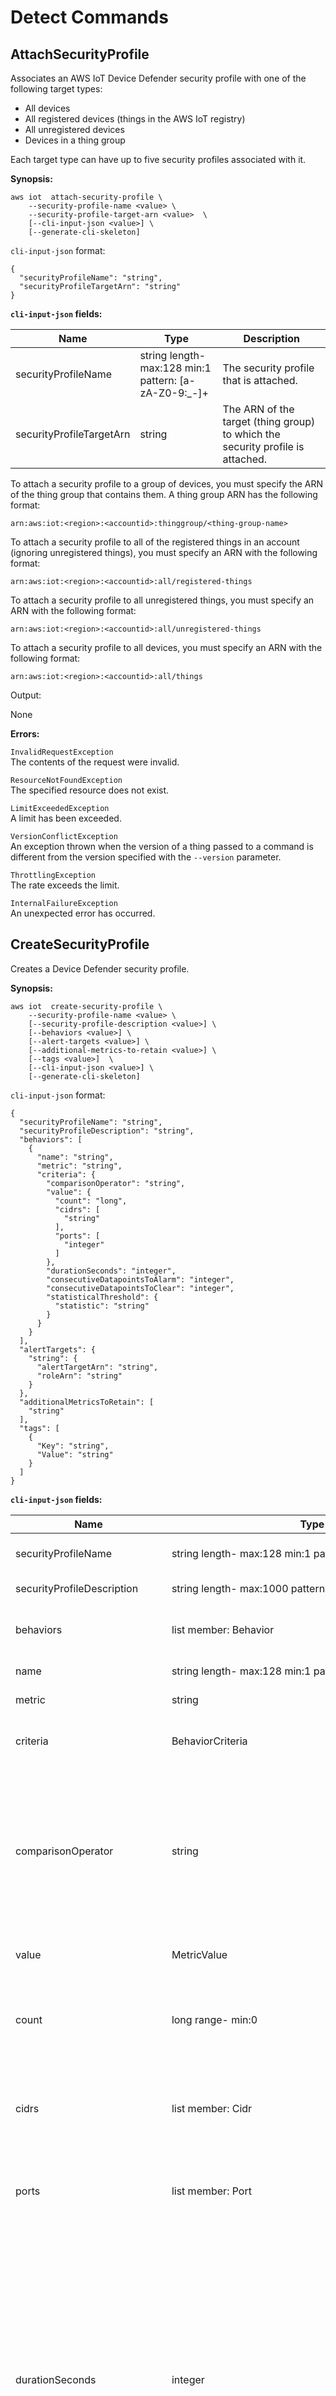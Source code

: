 # Detect Commands<a name="DetectCommands"></a>

## AttachSecurityProfile<a name="dd-api-iot-AttachSecurityProfile"></a>

Associates an AWS IoT Device Defender security profile with one of the following target types: 
+ All devices
+ All registered devices \(things in the AWS IoT registry\)
+ All unregistered devices
+ Devices in a thing group

Each target type can have up to five security profiles associated with it\.

 **Synopsis:**

```
aws iot  attach-security-profile \
    --security-profile-name <value> \
    --security-profile-target-arn <value>  \
    [--cli-input-json <value>] \
    [--generate-cli-skeleton]
```

 `cli-input-json` format:

```
{
  "securityProfileName": "string",
  "securityProfileTargetArn": "string"
}
```


**`cli-input-json` fields:**  

|  Name |  Type |  Description | 
| --- | --- | --- | 
|  securityProfileName |  string  length\- max:128 min:1  pattern: \[a\-zA\-Z0\-9:\_\-\]\+  |  The security profile that is attached\. | 
|  securityProfileTargetArn |  string |  The ARN of the target \(thing group\) to which the security profile is attached\. | 

To attach a security profile to a group of devices, you must specify the ARN of the thing group that contains them\. A thing group ARN has the following format: 

```
arn:aws:iot:<region>:<accountid>:thinggroup/<thing-group-name>
```

To attach a security profile to all of the registered things in an account \(ignoring unregistered things\), you must specify an ARN with the following format:

```
arn:aws:iot:<region>:<accountid>:all/registered-things
```

To attach a security profile to all unregistered things, you must specify an ARN with the following format:

```
arn:aws:iot:<region>:<accountid>:all/unregistered-things
```

To attach a security profile to all devices, you must specify an ARN with the following format: 

```
arn:aws:iot:<region>:<accountid>:all/things
```

Output:

None

 **Errors:**

`InvalidRequestException`  
The contents of the request were invalid\.

`ResourceNotFoundException`  
The specified resource does not exist\.

`LimitExceededException`  
A limit has been exceeded\.

`VersionConflictException`  
An exception thrown when the version of a thing passed to a command is different from the version specified with the `--version` parameter\.

`ThrottlingException`  
The rate exceeds the limit\.

`InternalFailureException`  
An unexpected error has occurred\.

## CreateSecurityProfile<a name="dd-api-iot-CreateSecurityProfile"></a>

Creates a Device Defender security profile\.

 **Synopsis:**

```
aws iot  create-security-profile \
    --security-profile-name <value> \
    [--security-profile-description <value>] \
    [--behaviors <value>] \
    [--alert-targets <value>] \
    [--additional-metrics-to-retain <value>] \
    [--tags <value>]  \
    [--cli-input-json <value>] \
    [--generate-cli-skeleton]
```

 `cli-input-json` format:

```
{
  "securityProfileName": "string",
  "securityProfileDescription": "string",
  "behaviors": [
    {
      "name": "string",
      "metric": "string",
      "criteria": {
        "comparisonOperator": "string",
        "value": {
          "count": "long",
          "cidrs": [
            "string"
          ],
          "ports": [
            "integer"
          ]
        },
        "durationSeconds": "integer",
        "consecutiveDatapointsToAlarm": "integer",
        "consecutiveDatapointsToClear": "integer",
        "statisticalThreshold": {
          "statistic": "string"
        }
      }
    }
  ],
  "alertTargets": {
    "string": {
      "alertTargetArn": "string",
      "roleArn": "string"
    }
  },
  "additionalMetricsToRetain": [
    "string"
  ],
  "tags": [
    {
      "Key": "string",
      "Value": "string"
    }
  ]
}
```


**`cli-input-json` fields:**  

|  Name |  Type |  Description | 
| --- | --- | --- | 
|  securityProfileName |  string  length\- max:128 min:1  pattern: \[a\-zA\-Z0\-9:\_\-\]\+  |  The name you are giving to the security profile\. | 
|  securityProfileDescription |  string  length\- max:1000  pattern: \[\\\\p\{Graph\} \]\*  |  A description of the security profile\. | 
|  behaviors |  list  member: Behavior  |  Specifies the behaviors that, when violated by a device \(thing\), cause an alert\. | 
|  name |  string  length\- max:128 min:1  pattern: \[a\-zA\-Z0\-9:\_\-\]\+  |  The name you have given to the behavior\. | 
|  metric |  string |  What is measured by the behavior\. | 
|  criteria |  BehaviorCriteria |  The criteria that determine if a device is behaving normally in regard to the `metric`\.  | 
|  comparisonOperator |  string |  The operator that relates the thing measured \(`metric`\) to the criteria \(containing a `value` or `statisticalThreshold`\)\.  enum: less\-than \| less\-than\-equals \| greater\-than \| greater\-than\-equals \| in\-cidr\-set \| not\-in\-cidr\-set \| in\-port\-set \| not\-in\-port\-set  | 
|  value |  MetricValue |  The value to be compared with the `metric`\. | 
|  count |  long  range\- min:0  |  If the `comparisonOperator` calls for a numeric value, use this to specify that numeric value to be compared with the `metric`\.  | 
|  cidrs |  list  member: Cidr  |  If the `comparisonOperator` calls for a set of CIDRs, use this to specify that set to be compared with the `metric`\.  | 
|  ports |  list  member: Port  |  If the `comparisonOperator` calls for a set of ports, use this to specify that set to be compared with the `metric`\.  | 
|  durationSeconds |  integer |  Use this to specify the time duration over which the behavior is evaluated, for those criteria that have a time dimension \(for example, `NUM_MESSAGES_SENT`\)\. For a `statisticalThreshhold` metric comparison, measurements from all devices are accumulated over this time duration before being used to calculate percentiles, and later, measurements from an individual device are also accumulated over this time duration before being given a percentile rank\.  | 
|  consecutiveDatapointsToAlarm |  integer  range\- max:10 min:1  |  If a device is in violation of the behavior for the specified number of consecutive data points, an alarm occurs\. If not specified, the default is 1\.  | 
|  consecutiveDatapointsToClear |  integer  range\- max:10 min:1  |  If an alarm has occurred and the offending device is no longer in violation of the behavior for the specified number of consecutive data points, the alarm is cleared\. If not specified, the default is 1\.  | 
|  statisticalThreshold |  StatisticalThreshold |  A statistical ranking \(percentile\) that indicates a threshold value by which a behavior is determined to be in compliance or in violation of the behavior\.  | 
|  statistic |  string  pattern: \(p0\|p0\.1\|p0\.01\|p1\|p10\|p50\|p90\|p99\|p99\.9\|p99\.99\|p100\)  |  The percentile that resolves to a threshold value by which compliance with a behavior is determined\. Metrics are collected over the specified period \(`durationSeconds`\) from all reporting devices in your account and statistical ranks are calculated\. Then, the measurements from a device are collected over the same period\. If the accumulated measurements from the device fall above or below \(`comparisonOperator`\) the value associated with the percentile specified, then the device is considered to be in compliance with the behavior, otherwise a violation occurs\.  | 
|  alertTargets |  map |  Specifies the destinations to which alerts are sent\. \(Alerts are always sent to the console\.\) Alerts are generated when a device \(thing\) violates a behavior\.  | 
|  alertTargetArn |  string |  The ARN of the notification target to which alerts are sent\. | 
|  roleArn |  string  length\- max:2048 min:20  |  The ARN of the role that grants permission to send alerts to the notification target\.  | 
|  additionalMetricsToRetain |  list  member: BehaviorMetric  |  A list of metrics whose data is retained \(stored\)\. By default, data is retained for any metric used in the profile's `behaviors` but it is also retained for any metric specified here\.  | 
|  tags |  list  member: Tag  java class: java\.util\.List  |  Metadata that can be used to manage the security profile\. | 
|  Key |  string |  The tag's key\. | 
|  Value |  string |  The tag's value\. | 

Output:

```
{
  "securityProfileName": "string",
  "securityProfileArn": "string"
}
```


**CLI output fields:**  

|  Name |  Type |  Description | 
| --- | --- | --- | 
|  securityProfileName |  string  length\- max:128 min:1  pattern: \[a\-zA\-Z0\-9:\_\-\]\+  |  The name you gave to the security profile\. | 
|  securityProfileArn |  string |  The ARN of the security profile\. | 

 **Errors:**

`InvalidRequestException`  
The contents of the request were invalid\.

`ResourceAlreadyExistsException`  
The resource already exists\.

`ThrottlingException`  
The rate exceeds the limit\.

`InternalFailureException`  
An unexpected error has occurred\.

## DeleteSecurityProfile<a name="dd-api-iot-DeleteSecurityProfile"></a>

Deletes a Device Defender security profile\.

 **Synopsis:**

```
aws iot  delete-security-profile \
    --security-profile-name <value> \
    [--expected-version <value>]  \
    [--cli-input-json <value>] \
    [--generate-cli-skeleton]
```

 `cli-input-json` format:

```
{
  "securityProfileName": "string",
  "expectedVersion": "long"
}
```


**`cli-input-json` fields:**  

|  Name |  Type |  Description | 
| --- | --- | --- | 
|  securityProfileName |  string  length\- max:128 min:1  pattern: \[a\-zA\-Z0\-9:\_\-\]\+  |  The name of the security profile to be deleted\. | 
|  expectedVersion |  long |  The expected version of the security profile\. A new version is generated whenever the security profile is updated\. If you specify a value that is different from the actual version, a `VersionConflictException` is thrown\.  | 

Output:

None

 **Errors:**

`InvalidRequestException`  
The contents of the request were invalid\.

`ThrottlingException`  
The rate exceeds the limit\.

`InternalFailureException`  
An unexpected error has occurred\.

`VersionConflictException`  
An exception thrown when the version of a thing passed to a command is different from the version specified with the `--version` parameter\.

## DescribeSecurityProfile<a name="dd-api-iot-DescribeSecurityProfile"></a>

Gets information about a Device Defender security profile\.

 **Synopsis:**

```
aws iot  describe-security-profile \
    --security-profile-name <value>  \
    [--cli-input-json <value>] \
    [--generate-cli-skeleton]
```

 `cli-input-json` format:

```
{
  "securityProfileName": "string"
}
```


**`cli-input-json` fields:**  

|  Name |  Type |  Description | 
| --- | --- | --- | 
|  securityProfileName |  string  length\- max:128 min:1  pattern: \[a\-zA\-Z0\-9:\_\-\]\+  |  The name of the security profile whose information you want to get\. | 

Output:

```
{
  "securityProfileName": "string",
  "securityProfileArn": "string",
  "securityProfileDescription": "string",
  "behaviors": [
    {
      "name": "string",
      "metric": "string",
      "criteria": {
        "comparisonOperator": "string",
        "value": {
          "count": "long",
          "cidrs": [
            "string"
          ],
          "ports": [
            "integer"
          ]
        },
        "durationSeconds": "integer",
        "consecutiveDatapointsToAlarm": "integer",
        "consecutiveDatapointsToClear": "integer",
        "statisticalThreshold": {
          "statistic": "string"
        }
      }
    }
  ],
  "alertTargets": {
    "string": {
      "alertTargetArn": "string",
      "roleArn": "string"
    }
  },
  "additionalMetricsToRetain": [
    "string"
  ],
  "version": "long",
  "creationDate": "timestamp",
  "lastModifiedDate": "timestamp"
}
```


**CLI output fields:**  

|  Name |  Type |  Description | 
| --- | --- | --- | 
|  securityProfileName |  string  length\- max:128 min:1  pattern: \[a\-zA\-Z0\-9:\_\-\]\+  |  The name of the security profile\. | 
|  securityProfileArn |  string |  The ARN of the security profile\. | 
|  securityProfileDescription |  string  length\- max:1000  pattern: \[\\\\p\{Graph\} \]\*  |  A description of the security profile \(associated with the security profile when it was created or updated\)\.  | 
|  behaviors |  list  member: Behavior  |  Specifies the behaviors that, when violated by a device \(thing\), cause an alert\. | 
|  name |  string  length\- max:128 min:1  pattern: \[a\-zA\-Z0\-9:\_\-\]\+  |  The name you have given to the behavior\. | 
|  metric |  string |  What is measured by the behavior\. | 
|  criteria |  BehaviorCriteria |  The criteria that determine if a device is behaving normally in regard to the `metric`\.  | 
|  comparisonOperator |  string |  The operator that relates the thing measured \(`metric`\) to the criteria \(containing a `value` or `statisticalThreshold`\)\.  enum: less\-than \| less\-than\-equals \| greater\-than \| greater\-than\-equals \| in\-cidr\-set \| not\-in\-cidr\-set \| in\-port\-set \| not\-in\-port\-set  | 
|  value |  MetricValue |  The value to be compared with the `metric`\. | 
|  count |  long  range\- min:0  |  If the `comparisonOperator` calls for a numeric value, use this to specify that numeric value to be compared with the `metric`\.  | 
|  cidrs |  list  member: Cidr  |  If the `comparisonOperator` calls for a set of CIDRs, use this to specify that set to be compared with the `metric`\.  | 
|  ports |  list  member: Port  |  If the `comparisonOperator` calls for a set of ports, use this to specify that set to be compared with the `metric`\.  | 
|  durationSeconds |  integer |  Use this to specify the time duration over which the behavior is evaluated, for those criteria that have a time dimension \(for example, `NUM_MESSAGES_SENT`\)\. For a `statisticalThreshhold` metric comparison, measurements from all devices are accumulated over this time duration before being used to calculate percentiles, and later, measurements from an individual device are also accumulated over this time duration before being given a percentile rank\.  | 
|  consecutiveDatapointsToAlarm |  integer  range\- max:10 min:1  |  If a device is in violation of the behavior for the specified number of consecutive data points, an alarm occurs\. If not specified, the default is 1\.  | 
|  consecutiveDatapointsToClear |  integer  range\- max:10 min:1  |  If an alarm has occurred and the offending device is no longer in violation of the behavior for the specified number of consecutive data points, the alarm is cleared\. If not specified, the default is 1\.  | 
|  statisticalThreshold |  StatisticalThreshold |  A statistical ranking \(percentile\) that indicates a threshold value by which a behavior is determined to be in compliance or in violation of the behavior\.  | 
|  statistic |  string  pattern: \(p0\|p0\.1\|p0\.01\|p1\|p10\|p50\|p90\|p99\|p99\.9\|p99\.99\|p100\)  |  The percentile that resolves to a threshold value by which compliance with a behavior is determined\. Metrics are collected over the specified period \(`durationSeconds`\) from all reporting devices in your account and statistical ranks are calculated\. Then, the measurements from a device are collected over the same period\. If the accumulated measurements from the device fall above or below \(`comparisonOperator`\) the value associated with the percentile specified, then the device is considered to be in compliance with the behavior\. Otherwise, a violation occurs\.  | 
|  alertTargets |  map |  Where the alerts are sent\. \(Alerts are always sent to the console\.\) | 
|  alertTargetArn |  string |  The ARN of the notification target to which alerts are sent\. | 
|  roleArn |  string  length\- max:2048 min:20  |  The ARN of the role that grants permission to send alerts to the notification target\.  | 
|  additionalMetricsToRetain |  list  member: BehaviorMetric  |  A list of metrics whose data is retained \(stored\)\. By default, data is retained for any metric used in the profile's `behaviors` but it is also retained for any metric specified here\.  | 
|  version |  long |  The version of the security profile\. A new version is generated whenever the security profile is updated\.  | 
|  creationDate |  timestamp |  The time the security profile was created\. | 
|  lastModifiedDate |  timestamp |  The time the security profile was last modified\. | 

 **Errors:**

`InvalidRequestException`  
The contents of the request were invalid\.

`ResourceNotFoundException`  
The specified resource does not exist\.

`ThrottlingException`  
The rate exceeds the limit\.

`InternalFailureException`  
An unexpected error has occurred\.

## DetachSecurityProfile<a name="dd-api-iot-DetachSecurityProfile"></a>

Disassociates a Device Defender security profile from a thing group or from this account\.

 **Synopsis:**

```
aws iot  detach-security-profile \
    --security-profile-name <value> \
    --security-profile-target-arn <value>  \
    [--cli-input-json <value>] \
    [--generate-cli-skeleton]
```

 `cli-input-json` format:

```
{
  "securityProfileName": "string",
  "securityProfileTargetArn": "string"
}
```


**`cli-input-json` fields:**  

|  Name |  Type |  Description | 
| --- | --- | --- | 
|  securityProfileName |  string  length\- max:128 min:1  pattern: \[a\-zA\-Z0\-9:\_\-\]\+  |  The security profile that is detached\. | 
|  securityProfileTargetArn |  string |  The ARN of the thing group from which the security profile is detached\. | 

Output:

None

 **Errors:**

`InvalidRequestException`  
The contents of the request were invalid\.

`ResourceNotFoundException`  
The specified resource does not exist\.

`ThrottlingException`  
The rate exceeds the limit\.

`InternalFailureException`  
An unexpected error has occurred\.

## ListActiveViolations<a name="dd-api-iot-ListActiveViolations"></a>

Lists the active violations for a given Device Defender security profile\.

 **Synopsis:**

```
aws iot  list-active-violations \
    [--thing-name <value>] \
    [--security-profile-name <value>] \
    [--next-token <value>] \
    [--max-results <value>]  \
    [--cli-input-json <value>] \
    [--generate-cli-skeleton]
```

 `cli-input-json` format:

```
{
  "thingName": "string",
  "securityProfileName": "string",
  "nextToken": "string",
  "maxResults": "integer"
}
```


**`cli-input-json` fields:**  

|  Name |  Type |  Description | 
| --- | --- | --- | 
|  thingName |  string  length\- max:128 min:1  pattern: \[a\-zA\-Z0\-9:\_\-\]\+  |  The name of the thing whose active violations are listed\. | 
|  securityProfileName |  string  length\- max:128 min:1  pattern: \[a\-zA\-Z0\-9:\_\-\]\+  |  The name of the Device Defender security profile for which violations are listed\. | 
|  nextToken |  string |  The token for the next set of results\. | 
|  maxResults |  integer  range\- max:250 min:1  |  The maximum number of results to return at one time\. | 

Output:

```
{
  "activeViolations": [
    {
      "violationId": "string",
      "thingName": "string",
      "securityProfileName": "string",
      "behavior": {
        "name": "string",
        "metric": "string",
        "criteria": {
          "comparisonOperator": "string",
          "value": {
            "count": "long",
            "cidrs": [
              "string"
            ],
            "ports": [
              "integer"
            ]
          },
          "durationSeconds": "integer",
          "consecutiveDatapointsToAlarm": "integer",
          "consecutiveDatapointsToClear": "integer",
          "statisticalThreshold": {
            "statistic": "string"
          }
        }
      },
      "lastViolationValue": {
        "count": "long",
        "cidrs": [
          "string"
        ],
        "ports": [
          "integer"
        ]
      },
      "lastViolationTime": "timestamp",
      "violationStartTime": "timestamp"
    }
  ],
  "nextToken": "string"
}
```


**CLI output fields:**  

|  Name |  Type |  Description | 
| --- | --- | --- | 
|  activeViolations |  list  member: ActiveViolation  |  The list of active violations\. | 
|  violationId |  string  length\- max:128 min:1  pattern: \[a\-zA\-Z0\-9\-\]\+  |  The ID of the active violation\. | 
|  thingName |  string  length\- max:128 min:1  pattern: \[a\-zA\-Z0\-9:\_\-\]\+  |  The name of the thing responsible for the active violation\. | 
|  securityProfileName |  string  length\- max:128 min:1  pattern: \[a\-zA\-Z0\-9:\_\-\]\+  |  The security profile whose behavior is in violation\. | 
|  behavior |  Behavior |  The behavior that is being violated\. | 
|  name |  string  length\- max:128 min:1  pattern: \[a\-zA\-Z0\-9:\_\-\]\+  |  The name you have given to the behavior\. | 
|  metric |  string |  What is measured by the behavior\. | 
|  criteria |  BehaviorCriteria |  The criteria that determine if a device is behaving normally in regard to the `metric`\.  | 
|  comparisonOperator |  string |  The operator that relates the thing measured \(`metric`\) to the criteria \(containing a `value` or `statisticalThreshold`\)\.  enum: less\-than \| less\-than\-equals \| greater\-than \| greater\-than\-equals \| in\-cidr\-set \| not\-in\-cidr\-set \| in\-port\-set \| not\-in\-port\-set  | 
|  value |  MetricValue |  The value to be compared with the `metric`\. | 
|  count |  long  range\- min:0  |  If the `comparisonOperator` calls for a numeric value, use this to specify that numeric value to be compared with the `metric`\.  | 
|  cidrs |  list  member: Cidr  |  If the `comparisonOperator` calls for a set of CIDRs, use this to specify that set to be compared with the `metric`\.  | 
|  ports |  list  member: Port  |  If the `comparisonOperator` calls for a set of ports, use this to specify that set to be compared with the `metric`\.  | 
|  durationSeconds |  integer |  Use this to specify the time duration over which the behavior is evaluated, for those criteria that have a time dimension \(for example, `NUM_MESSAGES_SENT`\)\. For a `statisticalThreshhold` metric comparison, measurements from all devices are accumulated over this time duration before being used to calculate percentiles, and later, measurements from an individual device are also accumulated over this time duration before being given a percentile rank\.  | 
|  consecutiveDatapointsToAlarm |  integer  range\- max:10 min:1  |  If a device is in violation of the behavior for the specified number of consecutive data points, an alarm occurs\. If not specified, the default is 1\.  | 
|  consecutiveDatapointsToClear |  integer  range\- max:10 min:1  |  If an alarm has occurred and the offending device is no longer in violation of the behavior for the specified number of consecutive data points, the alarm is cleared\. If not specified, the default is 1\.  | 
|  statisticalThreshold |  StatisticalThreshold |  A statistical ranking \(percentile\) which indicates a threshold value by which a behavior is determined to be in compliance or in violation of the behavior\.  | 
|  statistic |  string  pattern: \(p0\|p0\.1\|p0\.01\|p1\|p10\|p50\|p90\|p99\|p99\.9\|p99\.99\|p100\)  |  The percentile which resolves to a threshold value by which compliance with a behavior is determined\. Metrics are collected over the specified period \(`durationSeconds`\) from all reporting devices in your account and statistical ranks are calculated\. Then, the measurements from a device are collected over the same period\. If the accumulated measurements from the device fall above or below \(`comparisonOperator`\) the value associated with the percentile specified, then the device is considered to be in compliance with the behavior, otherwise a violation occurs\.  | 
|  lastViolationValue |  MetricValue |  The value of the metric \(the measurement\) which caused the most recent violation\. | 
|  count |  long  range\- min:0  |  If the `comparisonOperator` calls for a numeric value, use this to specify that numeric value to be compared with the `metric`\.  | 
|  cidrs |  list  member: Cidr  |  If the `comparisonOperator` calls for a set of CIDRs, use this to specify that set to be compared with the `metric`\.  | 
|  ports |  list  member: Port  |  If the `comparisonOperator` calls for a set of ports, use this to specify that set to be compared with the `metric`\.  | 
|  lastViolationTime |  timestamp |  The time the most recent violation occurred\. | 
|  violationStartTime |  timestamp |  The time the violation started\. | 
|  nextToken |  string |  A token that can be used to retrieve the next set of results, or `null` if there are no additional results\.  | 

 **Errors:**

`InvalidRequestException`  
The contents of the request were invalid\.

`ResourceNotFoundException`  
The specified resource does not exist\.

`ThrottlingException`  
The rate exceeds the limit\.

`InternalFailureException`  
An unexpected error has occurred\.

## ListSecurityProfiles<a name="dd-api-iot-ListSecurityProfiles"></a>

Lists the Device Defender security profiles you have created\. You can use filters to list only those security profiles associated with a thing group or only those associated with your account\.

 **Synopsis:**

```
aws iot  list-security-profiles \
    [--next-token <value>] \
    [--max-results <value>]  \
    [--cli-input-json <value>] \
    [--generate-cli-skeleton]
```

 `cli-input-json` format:

```
{
  "nextToken": "string",
  "maxResults": "integer"
}
```


**`cli-input-json` fields:**  

|  Name |  Type |  Description | 
| --- | --- | --- | 
|  nextToken |  string |  The token for the next set of results\. | 
|  maxResults |  integer  range\- max:250 min:1  |  The maximum number of results to return at one time\. | 

Output:

```
{
  "securityProfileIdentifiers": [
    {
      "name": "string",
      "arn": "string"
    }
  ],
  "nextToken": "string"
}
```


**CLI output fields:**  

|  Name |  Type |  Description | 
| --- | --- | --- | 
|  securityProfileIdentifiers |  list  member: SecurityProfileIdentifier  java class: java\.util\.List  |  A list of security profile identifiers \(names and ARNs\)\. | 
|  name |  string  length\- max:128 min:1  pattern: \[a\-zA\-Z0\-9:\_\-\]\+  |  The name you have given to the security profile\. | 
|  arn |  string |  The ARN of the security profile\. | 
|  nextToken |  string |  A token that can be used to retrieve the next set of results, or `null` if there are no additional results\.  | 

 **Errors:**

`InvalidRequestException`  
The contents of the request were invalid\.

`ThrottlingException`  
The rate exceeds the limit\.

`InternalFailureException`  
An unexpected error has occurred\.

## ListSecurityProfilesForTarget<a name="dd-api-iot-ListSecurityProfilesForTarget"></a>

Lists the Device Defender security profiles attached to a target \(thing group\)\.

 **Synopsis:**

```
aws iot  list-security-profiles-for-target \
    [--next-token <value>] \
    [--max-results <value>] \
    [--recursive | --no-recursive] \
    --security-profile-target-arn <value>  \
    [--cli-input-json <value>] \
    [--generate-cli-skeleton]
```

 `cli-input-json` format:

```
{
  "nextToken": "string",
  "maxResults": "integer",
  "recursive": "boolean",
  "securityProfileTargetArn": "string"
}
```


**`cli-input-json` fields:**  

|  Name |  Type |  Description | 
| --- | --- | --- | 
|  nextToken |  string |  The token for the next set of results\. | 
|  maxResults |  integer  range\- max:250 min:1  |  The maximum number of results to return at one time\. | 
|  recursive |  boolean |  If true, return child groups as well\. | 
|  securityProfileTargetArn |  string |  The ARN of the target \(thing group\) whose attached security profiles you want to get\. | 

Output:

```
{
  "securityProfileTargetMappings": [
    {
      "securityProfileIdentifier": {
        "name": "string",
        "arn": "string"
      },
      "target": {
        "arn": "string"
      }
    }
  ],
  "nextToken": "string"
}
```


**CLI output fields:**  

|  Name |  Type |  Description | 
| --- | --- | --- | 
|  securityProfileTargetMappings |  list  member: SecurityProfileTargetMapping  java class: java\.util\.List  |  A list of security profiles and their associated targets\. | 
|  securityProfileIdentifier |  SecurityProfileIdentifier |  Information that identifies the security profile\. | 
|  name |  string  length\- max:128 min:1  pattern: \[a\-zA\-Z0\-9:\_\-\]\+  |  The name you have given to the security profile\. | 
|  arn |  string |  The ARN of the security profile\. | 
|  target |  SecurityProfileTarget |  Information about the target \(thing group\) associated with the security profile\. | 
|  arn |  string |  The ARN of the security profile\. | 
|  nextToken |  string |  A token that can be used to retrieve the next set of results, or `null` if there are no additional results\.  | 

 **Errors:**

`InvalidRequestException`  
The contents of the request were invalid\.

`ThrottlingException`  
The rate exceeds the limit\.

`InternalFailureException`  
An unexpected error has occurred\.

`ResourceNotFoundException`  
The specified resource does not exist\.

## ListTargetsForSecurityProfile<a name="dd-api-iot-ListTargetsForSecurityProfile"></a>

Lists the targets \(thing groups\) associated with a given Device Defender security profile\.

 **Synopsis:**

```
aws iot  list-targets-for-security-profile \
    --security-profile-name <value> \
    [--next-token <value>] \
    [--max-results <value>]  \
    [--cli-input-json <value>] \
    [--generate-cli-skeleton]
```

 `cli-input-json` format:

```
{
  "securityProfileName": "string",
  "nextToken": "string",
  "maxResults": "integer"
}
```


**`cli-input-json` fields:**  

|  Name |  Type |  Description | 
| --- | --- | --- | 
|  securityProfileName |  string  length\- max:128 min:1  pattern: \[a\-zA\-Z0\-9:\_\-\]\+  |  The security profile\. | 
|  nextToken |  string |  The token for the next set of results\. | 
|  maxResults |  integer  range\- max:250 min:1  |  The maximum number of results to return at one time\. | 

Output:

```
{
  "securityProfileTargets": [
    {
      "arn": "string"
    }
  ],
  "nextToken": "string"
}
```


**CLI output fields:**  

|  Name |  Type |  Description | 
| --- | --- | --- | 
|  `securityProfileTargets` |  list  member: SecurityProfileTarget  java class: java\.util\.List  |  The thing groups to which the security profile is attached\. | 
|  `arn` |  string |  The ARN of the security profile\. | 
|  `nextToken` |  string |  A token that can be used to retrieve the next set of results, or `null` if there are no additional results\.  | 

 **Errors:**

`InvalidRequestException`  
The contents of the request were invalid\.

`ResourceNotFoundException`  
The specified resource does not exist\.

`ThrottlingException`  
The rate exceeds the limit\.

`InternalFailureException`  
An unexpected error has occurred\.

## ListViolationEvents<a name="dd-api-iot-ListViolationEvents"></a>

Lists the Device Defender security profile violations discovered during the given time period\. You can use filters to limit the results to those alerts issued for a particular security profile, behavior or thing \(device\)\.

 **Synopsis:**

```
aws iot  list-violation-events \
    --start-time <value> \
    --end-time <value> \
    [--thing-name <value>] \
    [--security-profile-name <value>] \
    [--next-token <value>] \
    [--max-results <value>]  \
    [--cli-input-json <value>] \
    [--generate-cli-skeleton]
```

 `cli-input-json` format:

```
{
  "startTime": "timestamp",
  "endTime": "timestamp",
  "thingName": "string",
  "securityProfileName": "string",
  "nextToken": "string",
  "maxResults": "integer"
}
```


**`cli-input-json` fields:**  

|  Name |  Type |  Description | 
| --- | --- | --- | 
|  startTime |  timestamp |  The start time for the alerts to be listed\. | 
|  endTime |  timestamp |  The end time for the alerts to be listed\. | 
|  thingName |  string  length\- max:128 min:1  pattern: \[a\-zA\-Z0\-9:\_\-\]\+  |  A filter to limit results to those alerts caused by the specified thing\. | 
|  securityProfileName |  string  length\- max:128 min:1  pattern: \[a\-zA\-Z0\-9:\_\-\]\+  |  A filter to limit results to those alerts generated by the specified security profile\. | 
|  nextToken |  string |  The token for the next set of results\. | 
|  maxResults |  integer  range\- max:250 min:1  |  The maximum number of results to return at one time\. | 

Output:

```
{
  "violationEvents": [
    {
      "violationId": "string",
      "thingName": "string",
      "securityProfileName": "string",
      "behavior": {
        "name": "string",
        "metric": "string",
        "criteria": {
          "comparisonOperator": "string",
          "value": {
            "count": "long",
            "cidrs": [
              "string"
            ],
            "ports": [
              "integer"
            ]
          },
          "durationSeconds": "integer",
          "consecutiveDatapointsToAlarm": "integer",
          "consecutiveDatapointsToClear": "integer",
          "statisticalThreshold": {
            "statistic": "string"
          }
        }
      },
      "metricValue": {
        "count": "long",
        "cidrs": [
          "string"
        ],
        "ports": [
          "integer"
        ]
      },
      "violationEventType": "string",
      "violationEventTime": "timestamp"
    }
  ],
  "nextToken": "string"
}
```


**CLI output fields:**  

|  Name |  Type |  Description | 
| --- | --- | --- | 
|  violationEvents |  list  member: ViolationEvent  |  The security profile violation alerts issued for this account during the given time frame, potentially filtered by security profile, behavior violated, or thing \(device\) violating\.  | 
|  violationId |  string  length\- max:128 min:1  pattern: \[a\-zA\-Z0\-9\-\]\+  |  The ID of the violation event\. | 
|  thingName |  string  length\- max:128 min:1  pattern: \[a\-zA\-Z0\-9:\_\-\]\+  |  The name of the thing responsible for the violation event\. | 
|  securityProfileName |  string  length\- max:128 min:1  pattern: \[a\-zA\-Z0\-9:\_\-\]\+  |  The name of the security profile whose behavior was violated\. | 
|  behavior |  Behavior |  The behavior that was violated\. | 
|  name |  string  length\- max:128 min:1  pattern: \[a\-zA\-Z0\-9:\_\-\]\+  |  The name you have given to the behavior\. | 
|  metric |  string |  What is measured by the behavior\. | 
|  criteria |  BehaviorCriteria |  The criteria that determine if a device is behaving normally in regard to the `metric`\.  | 
|  comparisonOperator |  string |  The operator that relates the thing measured \(`metric`\) to the criteria \(containing a `value` or `statisticalThreshold`\)\.  enum: less\-than \| less\-than\-equals \| greater\-than \| greater\-than\-equals \| in\-cidr\-set \| not\-in\-cidr\-set \| in\-port\-set \| not\-in\-port\-set  | 
|  value |  MetricValue |  The value to be compared with the `metric`\. | 
|  count |  long  range\- min:0  |  If the `comparisonOperator` calls for a numeric value, use this to specify that numeric value to be compared with the `metric`\.  | 
|  cidrs |  list  member: Cidr  |  If the `comparisonOperator` calls for a set of CIDRs, use this to specify that set to be compared with the `metric`\.  | 
|  ports |  list  member: Port  |  If the `comparisonOperator` calls for a set of ports, use this to specify that set to be compared with the `metric`\.  | 
|  durationSeconds |  integer |  Use this to specify the time duration over which the behavior is evaluated, for those criteria that have a time dimension \(for example, `NUM_MESSAGES_SENT`\)\. For a `statisticalThreshhold` metric comparison, measurements from all devices are accumulated over this time duration before being used to calculate percentiles, and later, measurements from an individual device are also accumulated over this time duration before being given a percentile rank\.  | 
|  consecutiveDatapointsToAlarm |  integer  range\- max:10 min:1  |  If a device is in violation of the behavior for the specified number of consecutive data points, an alarm occurs\. If not specified, the default is 1\.  | 
|  consecutiveDatapointsToClear |  integer  range\- max:10 min:1  |  If an alarm has occurred and the offending device is no longer in violation of the behavior for the specified number of consecutive data points, the alarm is cleared\. If not specified, the default is 1\.  | 
|  statisticalThreshold |  StatisticalThreshold |  A statistical ranking \(percentile\) that indicates a threshold value by which a behavior is determined to be in compliance or in violation of the behavior\.  | 
|  statistic |  string  pattern: \(p0\|p0\.1\|p0\.01\|p1\|p10\|p50\|p90\|p99\|p99\.9\|p99\.99\|p100\)  |  The percentile that resolves to a threshold value by which compliance with a behavior is determined\. Metrics are collected over the specified period \(`durationSeconds`\) from all reporting devices in your account and statistical ranks are calculated\. Then, the measurements from a device are collected over the same period\. If the accumulated measurements from the device fall above or below \(`comparisonOperator`\) the value associated with the percentile specified, then the device is considered to be in compliance with the behavior, otherwise a violation occurs\.  | 
|  metricValue |  MetricValue |  The value of the metric \(the measurement\)\. | 
|  count |  long  range\- min:0  |  If the `comparisonOperator` calls for a numeric value, use this to specify that numeric value to be compared with the `metric`\.  | 
|  cidrs |  list  member: Cidr  |  If the `comparisonOperator` calls for a set of CIDRs, use this to specify that set to be compared with the `metric`\.  | 
|  ports |  list  member: Port  |  If the `comparisonOperator` calls for a set of ports, use this to specify that set to be compared with the `metric`\.  | 
|  violationEventType |  string |  The type of violation event\.  enum: in\-alarm \| alarm\-cleared \| alarm\-invalidated  | 
|  violationEventTime |  timestamp |  The time the violation event occurred\. | 
|  nextToken |  string |  A token that can be used to retrieve the next set of results, or `null` if there are no additional results\.  | 

 **Errors:**

`InvalidRequestException`  
The contents of the request were invalid\.

`ThrottlingException`  
The rate exceeds the limit\.

`InternalFailureException`  
An unexpected error has occurred\.

## UpdateSecurityProfile<a name="dd-api-iot-UpdateSecurityProfile"></a>

Updates a Device Defender security profile\.

 **Synopsis:**

```
aws iot  update-security-profile \
    --security-profile-name <value> \
    [--security-profile-description <value>] \
    [--behaviors <value>] \
    [--alert-targets <value>] \
    [--additional-metrics-to-retain <value>] \
    [--delete-behaviors | --no-delete-behaviors] \
    [--delete-alert-targets | --no-delete-alert-targets] \
    [--delete-additional-metrics-to-retain | --no-delete-additional-metrics-to-retain] \
    [--expected-version <value>]  \
    [--cli-input-json <value>] \
    [--generate-cli-skeleton]
```

 `cli-input-json` format:

```
{
  "securityProfileName": "string",
  "securityProfileDescription": "string",
  "behaviors": [
    {
      "name": "string",
      "metric": "string",
      "criteria": {
        "comparisonOperator": "string",
        "value": {
          "count": "long",
          "cidrs": [
            "string"
          ],
          "ports": [
            "integer"
          ]
        },
        "durationSeconds": "integer",
        "consecutiveDatapointsToAlarm": "integer",
        "consecutiveDatapointsToClear": "integer",
        "statisticalThreshold": {
          "statistic": "string"
        }
      }
    }
  ],
  "alertTargets": {
    "string": {
      "alertTargetArn": "string",
      "roleArn": "string"
    }
  },
  "additionalMetricsToRetain": [
    "string"
  ],
  "deleteBehaviors": "boolean",
  "deleteAlertTargets": "boolean",
  "deleteAdditionalMetricsToRetain": "boolean",
  "expectedVersion": "long"
}
```


**`cli-input-json` fields:**  

|  Name |  Type |  Description | 
| --- | --- | --- | 
|  securityProfileName |  string  length\- max:128 min:1  pattern: \[a\-zA\-Z0\-9:\_\-\]\+  |  The name of the security profile you want to update\. | 
|  securityProfileDescription |  string  length\- max:1000  pattern: \[\\\\p\{Graph\} \]\*  |  A description of the security profile\. | 
|  behaviors |  list  member: Behavior  |  Specifies the behaviors that, when violated by a device \(thing\), cause an alert\. | 
|  name |  string  length\- max:128 min:1  pattern: \[a\-zA\-Z0\-9:\_\-\]\+  |  The name you have given to the behavior\. | 
|  metric |  string |  What is measured by the behavior\. | 
|  criteria |  BehaviorCriteria |  The criteria that determine if a device is behaving normally in regard to the `metric`\.  | 
|  comparisonOperator |  string |  The operator that relates the thing measured \(`metric`\) to the criteria \(containing a `value` or `statisticalThreshold`\)\.  enum: less\-than \| less\-than\-equals \| greater\-than \| greater\-than\-equals \| in\-cidr\-set \| not\-in\-cidr\-set \| in\-port\-set \| not\-in\-port\-set  | 
|  value |  MetricValue |  The value to be compared with the `metric`\. | 
|  count |  long  range\- min:0  |  If the `comparisonOperator` calls for a numeric value, use this to specify that numeric value to be compared with the `metric`\.  | 
|  cidrs |  list  member: Cidr  |  If the `comparisonOperator` calls for a set of CIDRs, use this to specify that set to be compared with the `metric`\.  | 
|  ports |  list  member: Port  |  If the `comparisonOperator` calls for a set of ports, use this to specify that set to be compared with the `metric`\.  | 
|  durationSeconds |  integer |  Use this to specify the time duration over which the behavior is evaluated, for those criteria that have a time dimension \(for example, `NUM_MESSAGES_SENT`\)\. For a `statisticalThreshhold` metric comparison, measurements from all devices are accumulated over this time duration before being used to calculate percentiles, and later, measurements from an individual device are also accumulated over this time duration before being given a percentile rank\.  | 
|  consecutiveDatapointsToAlarm |  integer  range\- max:10 min:1  |  If a device is in violation of the behavior for the specified number of consecutive data points, an alarm occurs\. If not specified, the default is 1\.  | 
|  consecutiveDatapointsToClear |  integer  range\- max:10 min:1  |  If an alarm has occurred and the offending device is no longer in violation of the behavior for the specified number of consecutive data points, the alarm is cleared\. If not specified, the default is 1\.  | 
|  statisticalThreshold |  StatisticalThreshold |  A statistical ranking \(percentile\) that indicates a threshold value by which a behavior is determined to be in compliance or in violation of the behavior\.  | 
|  statistic |  string  pattern: \(p0\|p0\.1\|p0\.01\|p1\|p10\|p50\|p90\|p99\|p99\.9\|p99\.99\|p100\)  |  The percentile that resolves to a threshold value by which compliance with a behavior is determined\. Metrics are collected over the specified period \(`durationSeconds`\) from all reporting devices in your account and statistical ranks are calculated\. Then, the measurements from a device are collected over the same period\. If the accumulated measurements from the device fall above or below \(`comparisonOperator`\) the value associated with the percentile specified, then the device is considered to be in compliance with the behavior, otherwise a violation occurs\.  | 
|  alertTargets |  map |  Where the alerts are sent\. \(Alerts are always sent to the console\.\) | 
|  alertTargetArn |  string |  The ARN of the notification target to which alerts are sent\. | 
|  roleArn |  string  length\- max:2048 min:20  |  The ARN of the role that grants permission to send alerts to the notification target\.  | 
|  additionalMetricsToRetain |  list  member: BehaviorMetric  |  A list of metrics whose data is retained \(stored\)\. By default, data is retained for any metric used in the profile's `behaviors` but it is also retained for any metric specified here\.  | 
|  deleteBehaviors |  boolean |  If true, delete all `behaviors` defined for this security profile\. If any `behaviors` are defined in the current invocation an exception occurs\.  | 
|  deleteAlertTargets |  boolean |  If true, delete all `alertTargets` defined for this security profile\. If any `alertTargets` are defined in the current invocation an exception occurs\.  | 
|  deleteAdditionalMetricsToRetain |  boolean |  If true, delete all `additionalMetricsToRetain` defined for this security profile\. If any `additionalMetricsToRetain` are defined in the current invocation an exception occurs\.  | 
|  expectedVersion |  long |  The expected version of the security profile\. A new version is generated whenever the security profile is updated\. If you specify a value that is different from the actual version, a `VersionConflictException` is thrown\.  | 

Output:

```
{
  "securityProfileName": "string",
  "securityProfileArn": "string",
  "securityProfileDescription": "string",
  "behaviors": [
    {
      "name": "string",
      "metric": "string",
      "criteria": {
        "comparisonOperator": "string",
        "value": {
          "count": "long",
          "cidrs": [
            "string"
          ],
          "ports": [
            "integer"
          ]
        },
        "durationSeconds": "integer",
        "consecutiveDatapointsToAlarm": "integer",
        "consecutiveDatapointsToClear": "integer",
        "statisticalThreshold": {
          "statistic": "string"
        }
      }
    }
  ],
  "alertTargets": {
    "string": {
      "alertTargetArn": "string",
      "roleArn": "string"
    }
  },
  "additionalMetricsToRetain": [
    "string"
  ],
  "version": "long",
  "creationDate": "timestamp",
  "lastModifiedDate": "timestamp"
}
```


**CLI output fields:**  

|  Name |  Type |  Description | 
| --- | --- | --- | 
|  securityProfileName |  string  length\- max:128 min:1  pattern: \[a\-zA\-Z0\-9:\_\-\]\+  |  The name of the security profile that was updated\. | 
|  securityProfileArn |  string |  The ARN of the security profile that was updated\. | 
|  securityProfileDescription |  string  length\- max:1000  pattern: \[\\\\p\{Graph\} \]\*  |  The description of the security profile\. | 
|  behaviors |  list  member: Behavior  |  Specifies the behaviors that, when violated by a device \(thing\), cause an alert\. | 
|  name |  string  length\- max:128 min:1  pattern: \[a\-zA\-Z0\-9:\_\-\]\+  |  The name you have given to the behavior\. | 
|  metric |  string |  What is measured by the behavior\. | 
|  criteria |  BehaviorCriteria |  The criteria that determine if a device is behaving normally in regard to the `metric`\.  | 
|  comparisonOperator |  string |  The operator that relates the thing measured \(`metric`\) to the criteria \(containing a `value` or `statisticalThreshold`\)\.  enum: less\-than \| less\-than\-equals \| greater\-than \| greater\-than\-equals \| in\-cidr\-set \| not\-in\-cidr\-set \| in\-port\-set \| not\-in\-port\-set  | 
|  value |  MetricValue |  The value to be compared with the `metric`\. | 
|  count |  long  range\- min:0  |  If the `comparisonOperator` calls for a numeric value, use this to specify that numeric value to be compared with the `metric`\.  | 
|  cidrs |  list  member: Cidr  |  If the `comparisonOperator` calls for a set of CIDRs, use this to specify that set to be compared with the `metric`\.  | 
|  ports |  list  member: Port  |  If the `comparisonOperator` calls for a set of ports, use this to specify that set to be compared with the `metric`\.  | 
|  durationSeconds |  integer |  Use this to specify the time duration over which the behavior is evaluated, for those criteria that have a time dimension \(for example, `NUM_MESSAGES_SENT`\)\. For a `statisticalThreshhold` metric comparison, measurements from all devices are accumulated over this time duration before being used to calculate percentiles, and later, measurements from an individual device are also accumulated over this time duration before being given a percentile rank\.  | 
|  consecutiveDatapointsToAlarm |  integer  range\- max:10 min:1  |  If a device is in violation of the behavior for the specified number of consecutive data points, an alarm occurs\. If not specified, the default is 1\.  | 
|  consecutiveDatapointsToClear |  integer  range\- max:10 min:1  |  If an alarm has occurred and the offending device is no longer in violation of the behavior for the specified number of consecutive data points, the alarm is cleared\. If not specified, the default is 1\.  | 
|  statisticalThreshold |  StatisticalThreshold |  A statistical ranking \(percentile\) that indicates a threshold value by which a behavior is determined to be in compliance or in violation of the behavior\.  | 
|  statistic |  string  pattern: \(p0\|p0\.1\|p0\.01\|p1\|p10\|p50\|p90\|p99\|p99\.9\|p99\.99\|p100\)  |  The percentile that resolves to a threshold value by which compliance with a behavior is determined\. Metrics are collected over the specified period \(`durationSeconds`\) from all reporting devices in your account and statistical ranks are calculated\. Then, the measurements from a device are collected over the same period\. If the accumulated measurements from the device fall above or below \(`comparisonOperator`\) the value associated with the percentile specified, then the device is considered to be in compliance with the behavior\. Otherwise, a violation occurs\.  | 
|  alertTargets |  map |  Where the alerts are sent\. \(Alerts are always sent to the console\.\) | 
|  alertTargetArn |  string |  The ARN of the notification target to which alerts are sent\. | 
|  roleArn |  string  length\- max:2048 min:20  |  The ARN of the role that grants permission to send alerts to the notification target\.  | 
|  additionalMetricsToRetain |  list  member: BehaviorMetric  |  A list of metrics whose data is retained \(stored\)\. By default, data is retained for any metric used in the security profile's `behaviors`, but it is also retained for any metric specified here\.  | 
|  version |  long |  The updated version of the security profile\. | 
|  creationDate |  timestamp |  The time the security profile was created\. | 
|  lastModifiedDate |  timestamp |  The time the security profile was last modified\. | 

 **Errors:**

`InvalidRequestException`  
The contents of the request were invalid\.

`ResourceNotFoundException`  
The specified resource does not exist\.

`VersionConflictException`  
An exception thrown when the version of a thing passed to a command is different from the version specified with the `--version` parameter\.

`ThrottlingException`  
The rate exceeds the limit\.

`InternalFailureException`  
An unexpected error has occurred\.

## ValidateSecurityProfileBehaviors<a name="dd-api-iot-ValidateSecurityProfileBehaviors"></a>

Validates a Device Defender security profile behaviors specification\.

 **Synopsis:**

```
aws iot  validate-security-profile-behaviors \
    --behaviors <value>  \
    [--cli-input-json <value>] \
    [--generate-cli-skeleton]
```

 `cli-input-json` format:

```
{
  "behaviors": [
    {
      "name": "string",
      "metric": "string",
      "criteria": {
        "comparisonOperator": "string",
        "value": {
          "count": "long",
          "cidrs": [
            "string"
          ],
          "ports": [
            "integer"
          ]
        },
        "durationSeconds": "integer",
        "consecutiveDatapointsToAlarm": "integer",
        "consecutiveDatapointsToClear": "integer",
        "statisticalThreshold": {
          "statistic": "string"
        }
      }
    }
  ]
}
```


**`cli-input-json` fields:**  

|  Name |  Type |  Description | 
| --- | --- | --- | 
|  behaviors |  list  member: Behavior  |  Specifies the behaviors that, when violated by a device \(thing\), cause an alert\. | 
|  name |  string  length\- max:128 min:1  pattern: \[a\-zA\-Z0\-9:\_\-\]\+  |  The name you have given to the behavior\. | 
|  metric |  string |  What is measured by the behavior\. | 
|  criteria |  BehaviorCriteria |  The criteria that determine if a device is behaving normally in regard to the `metric`\.  | 
|  comparisonOperator |  string |  The operator that relates the thing measured \(`metric`\) to the criteria \(containing a `value` or `statisticalThreshold`\)\.  enum: less\-than \| less\-than\-equals \| greater\-than \| greater\-than\-equals \| in\-cidr\-set \| not\-in\-cidr\-set \| in\-port\-set \| not\-in\-port\-set  | 
|  value |  MetricValue |  The value to be compared with the `metric`\. | 
|  count |  long  range\- min:0  |  If the `comparisonOperator` calls for a numeric value, use this to specify that numeric value to be compared with the `metric`\.  | 
|  cidrs |  list  member: Cidr  |  If the `comparisonOperator` calls for a set of CIDRs, use this to specify that set to be compared with the `metric`\.  | 
|  ports |  list  member: Port  |  If the `comparisonOperator` calls for a set of ports, use this to specify that set to be compared with the `metric`\.  | 
|  durationSeconds |  integer |  Use this to specify the time duration over which the behavior is evaluated, for those criteria that have a time dimension \(for example, `NUM_MESSAGES_SENT`\)\. For a `statisticalThreshhold` metric comparison, measurements from all devices are accumulated over this time duration before being used to calculate percentiles, and later, measurements from an individual device are also accumulated over this time duration before being given a percentile rank\.  | 
|  consecutiveDatapointsToAlarm |  integer  range\- max:10 min:1  |  If a device is in violation of the behavior for the specified number of consecutive data points, an alarm occurs\. If not specified, the default is 1\.  | 
|  consecutiveDatapointsToClear |  integer  range\- max:10 min:1  |  If an alarm has occurred and the offending device is no longer in violation of the behavior for the specified number of consecutive data points, the alarm is cleared\. If not specified, the default is 1\.  | 
|  statisticalThreshold |  StatisticalThreshold |  A statistical ranking \(percentile\) that indicates a threshold value by which a behavior is determined to be in compliance or in violation of the behavior\.  | 
|  statistic |  string  pattern: \(p0\|p0\.1\|p0\.01\|p1\|p10\|p50\|p90\|p99\|p99\.9\|p99\.99\|p100\)  |  The percentile that resolves to a threshold value by which compliance with a behavior is determined\. Metrics are collected over the specified period \(`durationSeconds`\) from all reporting devices in your account and statistical ranks are calculated\. Then, the measurements from a device are collected over the same period\. If the accumulated measurements from the device fall above or below \(`comparisonOperator`\) the value associated with the percentile specified, then the device is considered to be in compliance with the behavior\. Otherwise, a violation occurs\.  | 

Output:

```
{
  "valid": "boolean",
  "validationErrors": [
    {
      "errorMessage": "string"
    }
  ]
}
```


**CLI output fields:**  

|  Name |  Type |  Description | 
| --- | --- | --- | 
|  `valid` |  boolean |  True if the behaviors were valid\. | 
|  `validationErrors` |  list  member: ValidationError  |  The list of any errors found in the behaviors\. | 
|  `errorMessage` |  string  length\- max:2048  |  The description of an error found in the behaviors\. | 

 **Errors:**

`InvalidRequestException`  
The contents of the request were invalid\.

`ThrottlingException`  
The rate exceeds the limit\.

`InternalFailureException`  
An unexpected error has occurred\.